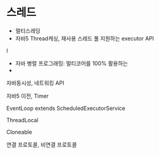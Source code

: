 # 스레드

* 멀티스레딩
* 자바5 Thread캐싱, 재사용 스레드 풀 지원하는 executor API

I

* 자바 병렬 프로그래밍: 멀티코어를 100% 활용하는
* 
자바동시성, 네트워킹 API

자바5 이전, Timer

EventLoop extends ScheduledExecutorService

ThreadLocal



Cloneable

연결 프로토콜, 비연결 프로토콜



